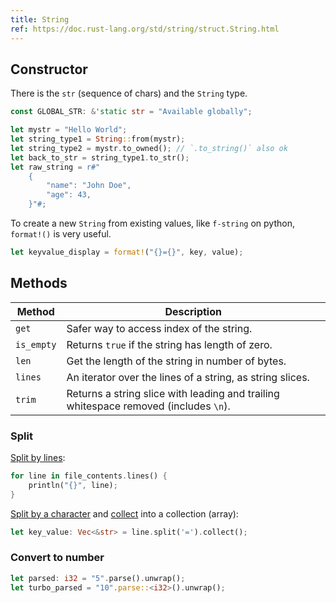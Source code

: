 ```yaml
---
title: String
ref: https://doc.rust-lang.org/std/string/struct.String.html
---
```


## Constructor

There is the `str` (sequence of chars) and the `String` type.

```rust
const GLOBAL_STR: &'static str = "Available globally";

let mystr = "Hello World";
let string_type1 = String::from(mystr);
let string_type2 = mystr.to_owned(); // `.to_string()` also ok
let back_to_str = string_type1.to_str();
let raw_string = r#"
    {
        "name": "John Doe",
        "age": 43,
    }"#;
```

To create a new `String` from existing values,
like `f-string` on python,
`format!()` is very useful.

```rust
let keyvalue_display = format!("{}={}", key, value);
```

## Methods

| Method | Description |
| --- | --- |
| `get` | Safer way to access index of the string. |
| `is_empty` | Returns `true` if the string has length of zero. |
| `len` | Get the length of the string in number of bytes. |
| `lines` | An iterator over the lines of a string, as string slices. |
| `trim` | Returns a string slice with leading and trailing whitespace removed (includes `\n`). |

### Split

[Split by lines](https://doc.rust-lang.org/std/primitive.str.html#method.lines):

```rust
for line in file_contents.lines() {
    println("{}", line);
}
```

[Split by a character](https://doc.rust-lang.org/std/primitive.str.html#method.split)
and [collect](https://doc.rust-lang.org/std/iter/trait.Iterator.html#method.collect)
into a collection (array):

```rust
let key_value: Vec<&str> = line.split('=').collect();
```

### Convert to number

```rust
let parsed: i32 = "5".parse().unwrap();
let turbo_parsed = "10".parse::<i32>().unwrap();
```
